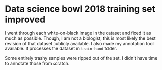 # Data science bowl 2018 training set improved
I went through each white-on-black image in the dataset and fixed it as much as possible. Though, I am not a biologist, this is most likely the best revision of that dataset publicly available. I also made my annotation tool available. It processes the dataset in `train-hand` folder.

Some entirely trashy samples were ripped out of the set. I didn't have time to annotate those from scratch.
